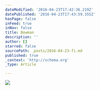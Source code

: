 ```yaml
---
dateModified: '2016-04-23T17:42:36.219Z'
datePublished: '2016-04-23T17:43:59.355Z'
hasPage: false
inFeed: true
inNav: false
title: Bowman
description: ''
author: []
starred: false
sourcePath: _posts/2016-04-23-fi.md
published: true
_context: 'http://schema.org'
_type: Article

---
```

![](https://s3-us-west-2.amazonaws.com/the-grid-img/p/29b851761044f767f803a9f1231e7580fe4e1992.jpg)
